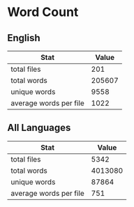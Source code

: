 # Word Count

## English

Stat | Value
---- | -----
total files | 201
total words | 205607
unique words | 9558
average words per file | 1022

## All Languages

Stat | Value
---- | -----
total files | 5342
total words | 4013080
unique words | 87864
average words per file | 751
